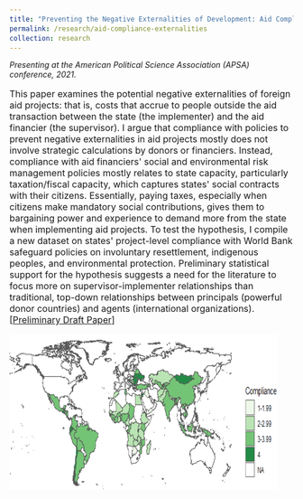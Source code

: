 ```yaml
---
title: "Preventing the Negative Externalities of Development: Aid Compliance, Taxation, and At-Risk Groups"
permalink: /research/aid-compliance-externalities
collection: research
---
```


<style>
.thumbnailsafeguards {
    background-color: black;
    height: 275px;
    display: inline-block; 
    background-size: cover; 
    background-position: center center;
    background-repeat: no-repeat;
}
</style>

*Presenting at the American Political Science Association (APSA) conference, 2021.*

<p style="font-size: 12pt; width: 100%; text-align: left;">This paper examines the potential negative externalities of foreign aid projects: that is, costs that accrue to people outside the aid transaction between the state (the implementer) and the aid financier (the supervisor). I argue that compliance with policies to prevent negative externalities in aid projects mostly does not involve strategic calculations by donors or financiers. Instead, compliance with aid financiers' social and environmental risk management policies mostly relates to state capacity, particularly taxation/fiscal capacity, which captures states' social contracts with their citizens. Essentially, paying taxes, especially when citizens make mandatory social contributions, gives them to bargaining power and experience to demand more from the state when implementing aid projects. To test the hypothesis, I compile a new dataset on states' project-level compliance with World Bank safeguard policies on involuntary resettlement, indigenous peoples, and environmental protection. Preliminary statistical support for the hypothesis suggests a need for the literature to focus more on supervisor-implementer relationships than traditional, top-down relationships between principals (powerful donor countries) and agents (international organizations). [<a href="https://mikedenly.com/files/Denly_externalities.pdf">Preliminary Draft Paper</a>]  </p>  

<p style="font-size: 12pt; width: 100%; text-align: left;"><img src="/images/safeguards_map.png" class="thumbnailsafeguards" style="width: 94%;"></p> 


